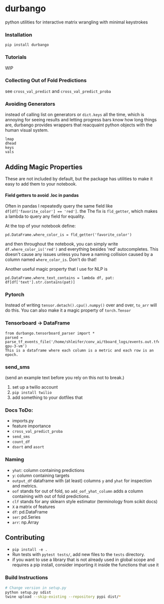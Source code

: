 # durbango
python utilities for interactive matrix wrangling with minimal keystrokes

### Installation

```
pip install durbango
```



### Tutorials
WIP


### Collecting Out of Fold Predictions
see `cross_val_predict` and `cross_val_predict_proba`


### Avoiding Generators
instead of calling list on generators or `dict.keys` all the time, which is annoying for seeing results and letting progress bars
know how long things are, durbango provides wrappers that reacquaint python objects with the human visual system.
```
lmap
dhead
keys
vals
```
## Adding Magic Properties
These are not included by default, but the package has utilities to make it easy to add them to your notebook.


#### Field getters to avoid .loc in pandas
Often in pandas I repeatedly query the same field like `df[df['favorite_color'] == 'red']`.
the
The fix is `fld_getter`, which makes a lambda to query any field for equality.

At the top of your notebook define:

```
pd.DataFrame.where_color_is = fld_getter('favorite_color')
```
and then throughout the notebook, you can simply write
`df.where_color_is('red')` and everything besides 'red' autocompletes.
This doesn't cause any issues unless you have a naming collision caused by a column named `where_color_is`. Don't do that!

Another useful magic property that I use for NLP is
```
pd.DataFrame.where_text_contains = lambda df, pat: df[df['text'].str.contains(pat)]
```

### Pytorch
Instead of writing `tensor.detach().cpu().numpy()` over and over, `to_arr` will do this.
You can also make it a magic property of `torch.Tensor`

### Tensorboard -> DataFrame
```
from durbango.tensorboard_parser import *
parsed = parse_tf_events_file('/home/shleifer/conv_ai/tboard_logs/events.out.tfevents.1564283968.shleifer-gpu-3-vm')
This is a dataframe where each column is a metric and each row is an epoch.
```
### send_sms
(send an example text before you rely on this not to break.)


1. set up a twilio account
2. `pip install twilio`
3. add something to your dotfiles that

### Docs ToDo:
- imports.py
- feature importance
- `cross_val_predict_proba`
- `send_sms`
- `count_df`
- `dsort` and `asort`

### Naming
- `yhat`: column containing predictions
- `y`: column containing targets
- `output_df` dataframe with (at least) columns `y` and `yhat` for inspection and metrics.
- `oof` stands for out of fold, so `add_oof_yhat_column` adds a column containing with out of fold predictions.
- `clf` stands for any sklearn style estimator (terminology from scikit docs)
- `X` a matrix of features
- `df`: pd.DataFrame
- `ser`: pd.Series
- `arr`: np.Array


## Contributing
- `pip install -e .`
- Run tests with `pytest tests/`, add new files to the `tests` directory.
- if you want to use a library that is not already used in global scope and requires a pip install,
consider importing it inside the functions that use it


### Build Instructions
```bash
# Change version in setup.py
python setup.py sdist
twine upload --skip-existing --repository pypi dist/*
```

